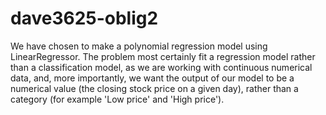 # dave3625-oblig2

We have chosen to make a polynomial regression model using LinearRegressor.
The problem most certainly fit a regression model rather than a classification model, as we are working with continuous numerical data,
and, more importantly, we want the output of our model to be a numerical value (the closing stock price on a given day), rather than a category (for example 'Low price' and 'High price').
